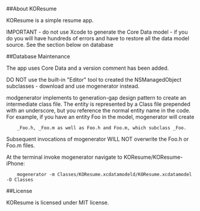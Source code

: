 ##About KOResume

KOResume is a simple resume app.

IMPORTANT - do not use Xcode to generate the Core Data model - if you do you will have hundreds of errors and have to restore all the data model source. See the section below on database

##Database Maintenance

The app uses Core Data and a version comment has been added.

DO NOT use the built-in "Editor" tool to created the NSManagedObject subclasses - download and use mogenerator instead.

modgenerator implements to generation-gap design pattern to create an intermediate class file.  The entity is represented by a Class file prepended with an underscore, but you reference the normal entity name in the code.  For example, if you have an entity Foo in the model, mogenerator will create

        _Foo.h, _Foo.m as well as Foo.h and Foo.m, which subclass _Foo.  
        
Subsequent invocations of mogenerator WILL NOT overwrite the Foo.h or Foo.m files.

At the terminal invoke mogenerator navigate to KOResume/KOResume-iPhone:

        mogenerator -m Classes/KOResume.xcdatamodeld/KOResume.xcdatamodel  -O Classes

##License

KOResume is licensed under MIT license.

